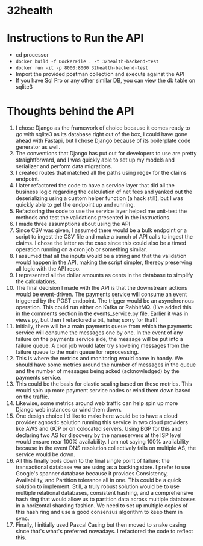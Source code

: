 # 32health


# Instructions to Run the API
- cd processor
- `docker build -f DockerFile . -t 32health-backend-test`
- `docker run -it -p 8000:8000 32health-backend-test`
- Import the provided postman collection and execute against the API
- If you have Sql Pro or any other similar DB, you can view the db table on sqlite3 


# Thoughts behind the API
1. I chose Django as the framework of choice because it comes ready to go with sqlite3 as its database right out of the box, I could have gone ahead with Fastapi, but I chose Django because of its boilerplate code generator as well. 
2. The conventions that Django has put out for developers to use are pretty straightforward, and I was quickly able to set up my models and serializer and perform data migrations.
3. I created routes that matched all the paths using regex for the claims endpoint. 
4. I later refactored the code to have a service layer that did all the business logic regarding the calculation of net fees and yanked out the deserializing using a custom helper function (a hack still), but I was quickly able to get the endpoint up and running.
5. Refactoring the code to use the service layer helped me unit-test the methods and test the validations presented in the instructions. 
6. I made three assumptions about using the API
7. Since CSV was given, I assumed there would be a bulk endpoint or a script to ingest the CSV file and make a bunch of API calls to ingest the claims. I chose the latter as the case since this could also be a timed operation running on a cron job or something similar.
8. I assumed that all the inputs would be a string and that the validation would happen in the API, making the script simpler, thereby preserving all logic with the API repo. 
9. I represented all the dollar amounts as cents in the database to simplify the calculations. 
10. The final decision I made with the API is that the downstream actions would be event-driven. The payments service will consume an event triggered by the POST endpoint. The trigger would be an asynchronous operation. This could run either on Kafka or RabbitMQ. (I've added this in the comments section in the events_service.py file. Earlier it was in views.py, but then I refactored a bit, haha; sorry for that!) 
11. Initially, there will be a main payments queue from which the payments service will consume the messages one by one. In the event of any failure on the payments service side, the message will be put into a failure queue. A cron job would later try shoveling messages from the failure queue to the main queue for reprocessing. 
12. This is where the metrics and monitoring would come in handy. We should have some metrics around the number of messages in the queue and the number of messages being acked (acknowledged) by the payments service. 
13. This could be the basis for elastic scaling based on these metrics. This would spin up more payment service nodes or wind them down based on the traffic. 
14. Likewise, some metrics around web traffic can help spin up more Django web instances or wind them down. 
15. One design choice I'd like to make here would be to have a cloud provider agnostic solution running this service in two cloud providers like AWS and GCP or on colocated servers. Using BGP for this and declaring two AS for discovery by the nameservers at the ISP level would ensure near 100% availability. I am not saying 100% availability because in the event DNS resolution collectively fails on multiple AS, the service would be down. 
16. All this finally boils down to the final single point of failure: the transactional database we are using as a backing store. I prefer to use Google's spanner database because it provides Consistency, Availability, and Partition tolerance all in one. This could be a quick solution to implement. Still, a truly robust solution would be to use multiple relational databases, consistent hashing, and a comprehensive hash ring that would allow us to partition data across multiple databases in a horizontal sharding fashion. We need to set up multiple copies of this hash ring and use a good consensus algorithm to keep them in sync. 
17. Finally, I initially used Pascal Casing but then moved to snake casing since that's what's preferred nowadays. I refactored the code to reflect this. 

